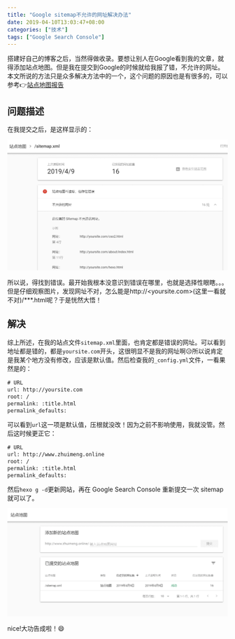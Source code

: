 ```yaml
---
title: "Google sitemap不允许的网址解决办法"
date: 2019-04-10T13:03:47+08:00
categories: ["技术"]
tags: ["Google Search Console"]
---
```


搭建好自己的博客之后，当然得做收录。要想让别人在Google看到我的文章，就得添加站点地图。但是我在提交到Google的时候就给我报了错，不允许的网址。本文所说的方法只是众多解决方法中的一个，这个问题的原因也是有很多的，可以参考👉[站点地图报告](https://support.google.com/webmasters/answer/7451001?hl=zh-Hans&ref_topic=7440006)

## 问题描述

在我提交之后，是这样显示的：

![](/images/tech/2019/googlesitemap/google001.png)

所以说，得找到错误。最开始我根本没意识到错误在哪里，也就是选择性眼瞎。。。但是仔细观察图片，发现网址不对，怎么能是http://<yoursite.com>(这里一看就不对)/***.html呢？于是恍然大悟！

## 解决

综上所述，在我的站点文件`sitemap.xml`里面，也肯定都是错误的网址。可以看到地址都是错的，都是`yoursite.com`开头，这很明显不是我的网址啊😥所以说肯定是我某个地方没有修改，应该是默认值。然后检查我的`_config.yml`文件，一看果然是的：

```
# URL
url: http://yoursite.com
root: /
permalink: :title.html
permalink_defaults:
```

可以看到`url`这一项是默认值，压根就没改！因为之前不影响使用，我就没管。然后这时候更正它：

```
# URL
url: http://www.zhuimeng.online
root: /
permalink: :title.html
permalink_defaults:
```

然后`hexo g -d`更新网站，再在 Google Search Console 重新提交一次 sitemap 就可以了。

![](/images/tech/2019/googlesitemap/google002.png)

nice!大功告成啦！😄